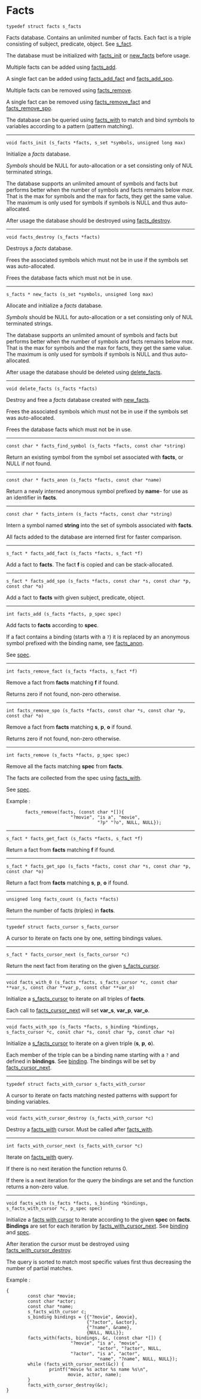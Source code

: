 # Facts

<a id="s_facts"></a>
`typedef struct facts s_facts`

Facts database. Contains an unlimited number of facts.
Each fact is a triple consisting of subject, predicate, object.
See [s_fact](#s_fact).

The database must be initialized with
[facts_init](#facts_init)
or
[new_facts](#new_facts)
before usage.

Multiple facts can be added using [facts_add](#facts_add).

A single fact can be added using [facts_add_fact](#facts_add_fact) and
[facts_add_spo](#facts_add_spo).

Multiple facts can be removed using [facts_remove](#facts_remove).

A single fact can be removed using
[facts_remove_fact](#facts_remove_fact) and
[facts_remove_spo](#facts_remove_spo).

The database can be queried using [facts_with](#facts_with) to
match and bind symbols to variables according to a pattern
(pattern matching).

---

<a id="facts_init"></a>
`void facts_init (s_facts *facts, s_set *symbols, unsigned long max)`

Initialize a *facts* database.

*Symbols* should be NULL for auto-allocation or a set consisting only
of NUL terminated strings.

The database supports an unlimited amount of symbols and facts
but performs better when the number of symbols and facts remains
below *max*. That is the max for symbols and the max for facts,
they get the same value. The maximum is only used for symbols if
symbols is NULL and thus auto-allocated.

After usage the database should be destroyed using
[facts_destroy](#facts_destroy).

---

<a id="facts_destroy"></a>
`void facts_destroy (s_facts *facts)`

Destroys a *facts* database.

Frees the associated symbols which must not be in use if the symbols
set was auto-allocated.

Frees the database facts which must not be in use.

---

<a id="new_facts"></a>
`s_facts * new_facts (s_set *symbols, unsigned long max)`

Allocate and initialize a *facts* database.

*Symbols* should be NULL for auto-allocation or a set consisting only
of NUL terminated strings.

The database supports an unlimited amount of symbols and facts
but performs better when the number of symbols and facts remains
below *max*. That is the max for symbols and the max for facts,
they get the same value. The maximum is only used for symbols if
symbols is NULL and thus auto-allocated.

After usage the database should be deleted using
[delete_facts](#delete_facts).

---

<a id="delete_facts"></a>
`void delete_facts (s_facts *facts)`

Destroy and free a *facts* database created with
[new_facts](#new_facts).

Frees the associated symbols which must not be in use if the symbols
set was auto-allocated.

Frees the database facts which must not be in use.

---

<a id="facts_find_symbol"></a>
`const char * facts_find_symbol (s_facts *facts, const char *string)`

Return an existing symbol from the symbol set associated with **facts**,
or NULL if not found.

---

<a id="facts_anon"></a>
`const char * facts_anon (s_facts *facts, const char *name)`

Return a newly interned anonymous symbol prefixed by **name**-
for use as an identifier in **facts**.

---

<a id="facts_intern"></a>
`const char * facts_intern (s_facts *facts, const char *string)`

Intern a symbol named **string**
into the set of symbols associated with **facts**.

All facts added to the database are interned first for faster
comparison.

---

<a id="facts_add_fact"></a>
`s_fact * facts_add_fact (s_facts *facts, s_fact *f)`

Add a fact to **facts**.
The fact **f** is copied and can be stack-allocated.

---

<a id="facts_add_spo"></a>
`s_fact * facts_add_spo (s_facts *facts, const char *s, const char *p, const char *o)`

Add a fact to **facts** with given subject, predicate, object.

---

<a id="facts_add"></a>
`int facts_add (s_facts *facts, p_spec spec)`

Add facts to **facts** according to **spec**.

If a fact contains a binding (starts with a `?`) it is replaced
by an anonymous symbol prefixed with the binding name, see
[facts_anon](#facts_anon).

See [spec](spec.md).

---

<a id="facts_remove_fact"></a>
`int facts_remove_fact (s_facts *facts, s_fact *f)`

Remove a fact from **facts** matching **f** if found.

Returns zero if not found, non-zero otherwise.

---

<a id="facts_remove_spo"></a>
`int facts_remove_spo (s_facts *facts, const char *s, const char *p, const char *o)`

Remove a fact from **facts** matching **s**, **p**, **o** if found.

Returns zero if not found, non-zero otherwise.

---

<a id="facts_remove"></a>
`int facts_remove (s_facts *facts, p_spec spec)`

Remove all the facts matching **spec** from **facts**.

The facts are collected from the spec using
[facts_with](#facts_with).

See [spec](spec.md).

Example :
```
       facts_remove(facts, (const char *[]){
                        "?movie", "is a", "movie",
                                  "?p" "?o", NULL, NULL});
```

---

<a id="facts_get_fact"></a>
`s_fact * facts_get_fact (s_facts *facts, s_fact *f)`

Return a fact from **facts** matching **f** if found.

---

<a id="facts_get_spo"></a>
`s_fact * facts_get_spo (s_facts *facts, const char *s, const char *p, const char *o)`

Return a fact from **facts** matching **s**, **p**, **o** if found.

---

<a id="facts_count"></a>
`unsigned long facts_count (s_facts *facts)`

Return the number of facts (triples) in **facts**.

---

<a id="s_facts_cursor"></a>
`typedef struct facts_cursor s_facts_cursor`

A cursor to iterate on facts one by one, setting bindings values.

---

<a id="facts_cursor_next"></a>
`s_fact * facts_cursor_next (s_facts_cursor *c)`

Return the next fact from iterating on the given [s_facts_cursor](#s_facts_cursor).

---

<a id="facts_with_0"></a>
`void facts_with_0 (s_facts *facts, s_facts_cursor *c, const char **var_s, const char **var_p, const char **var_o)`

Initialize a [s_facts_cursor](#s_facts_cursor) to iterate on all
triples of **facts**.

Each call to [facts_cursor_next](#facts_cursor_next) will set
**var_s**, **var_p**, **var_o**.

---

<a id="facts_with_spo"></a>
`void facts_with_spo (s_facts *facts, s_binding *bindings, s_facts_cursor *c, const char *s, const char *p, const char *o)`

Initialize a [s_facts_cursor](#s_facts_cursor) to iterate on a given triple
(**s**, **p**, **o**).

Each member of the triple can be a binding name starting with a `?`
and defined in **bindings**. See [binding](binding.md). The bindings will be
set by [facts_cursor_next](#facts_cursor_next).

---

<a id="s_facts_with_cursor"></a>
`typedef struct facts_with_cursor s_facts_with_cursor`

A cursor to iterate on facts matching nested patterns with support for
binding variables.

---

<a id="facts_with_cursor_destroy"></a>
`void facts_with_cursor_destroy (s_facts_with_cursor *c)`

Destroy a [facts_with](#facts_with) cursor.
Must be called after [facts_with](#facts_with).

---

<a id="facts_with_cursor_next"></a>
`int facts_with_cursor_next (s_facts_with_cursor *c)`

Iterate on [facts_with](#facts_with) query.

If there is no next iteration the function returns 0.

If there is a next iteration for the query the bindings are set and the
function returns a non-zero value.

---

<a id="facts_with"></a>
`void facts_with (s_facts *facts, s_binding *bindings, s_facts_with_cursor *c, p_spec spec)`

Initialize a [facts with cursor](#s_facts_with_cursor) to iterate according to
the given **spec** on **facts**. **Bindings** are set for each iteration by
[facts_with_cursor_next](#facts_with_cursor_next).
See [binding](binding.md) and [spec](spec.md).

After iteration the cursor must be destroyed using
[facts_with_cursor_destroy](#facts_with_cursor_destroy).

The query is sorted to match most specific values first thus
decreasing the number of partial matches.

Example :
```
{
        const char *movie;
        const char *actor;
        const char *name;
        s_facts_with_cursor c;
        s_binding bindings = {{"?movie", &movie},
                              {"?actor", &actor},
                              {"?name", &name},
                              {NULL, NULL}};
        facts_with(facts, bindings, &c, (const char *[]) {
                        "?movie", "is a", "movie",
                                  "actor", "?actor", NULL,
                        "?actor", "is a", "actor",
                                  "name", "?name", NULL, NULL});
        while (facts_with_cursor_next(&c)) {
                printf("movie %s actor %s name %s\n",
                       movie, actor, name);
        }
        facts_with_cursor_destroy(&c);
}
```
